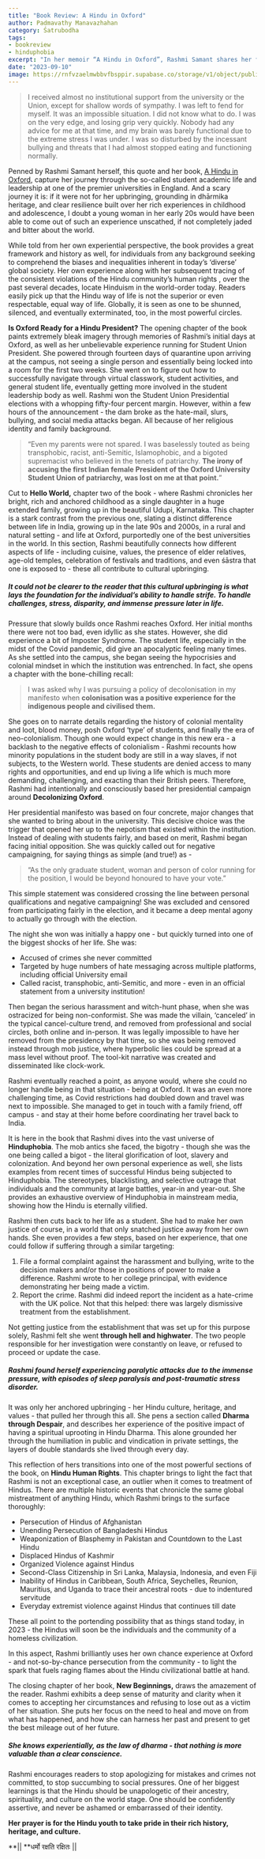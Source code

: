```yaml
---
title: "Book Review: A Hindu in Oxford"
author: Padmavathy Manavazhahan
category: Śatrubodha
tags: 
- bookreview 
- hinduphobia
excerpt: "In her memoir “A Hindu in Oxford”, Rashmi Samant shares her first-hand experience with the mob-mindset of Hinduphobia. She also provides the larger historical framework in which to comprehend the inherent Hindu purging happening in today’s mainstream society."
date: "2023-09-10"
image: https://rnfvzaelmwbbvfbsppir.supabase.co/storage/v1/object/public/brhatwebsite/05dhiti/hinduinoxford.webp
---
```


>I received almost no institutional support from the university or the Union, except for shallow words of sympathy. I was left to fend for myself. It was an impossible situation. I did not know what to do. I was on the very edge, and losing grip very quickly. Nobody had any advice for me at that time, and my brain was barely functional due to the extreme stress I was under. I was so disturbed by the incessant bullying and threats that I had almost stopped eating and functioning normally.

Penned by Rashmi Samant herself, this quote and her book, <span style="text-decoration:underline;">A Hindu in Oxford</span>, capture her journey through the so-called student academic life and leadership at one of the premier universities in England. And a scary journey it is: if it were not for her upbringing, grounding in dhārmika heritage, and clear resilience built over her rich experiences in childhood and adolescence, I doubt a young woman in her early 20s would have been able to come out of such an experience unscathed, if not completely jaded and bitter about the world.

While told from her own experiential perspective, the book provides a great framework and history as well, for individuals from any background seeking to comprehend the biases and inequalities inherent in today’s ‘diverse’ global society. Her own experience along with her subsequent tracing of the consistent violations of the Hindu community’s human rights , over the past several decades, locate Hinduism in the world-order today. Readers easily pick up that the Hindu way of life is not the superior or even respectable, equal way of life. Globally, it is seen as one to be shunned, silenced, and eventually exterminated, too, in the most powerful circles.

**Is Oxford Ready for a Hindu President?** The opening chapter of the book paints extremely bleak imagery through memories of Rashmi’s initial days at Oxford, as well as her unbelievable experience running for Student Union President. She powered through fourteen days of quarantine upon arriving at the campus, not seeing a single person and essentially being locked into a room for the first two weeks. She went on to figure out how to successfully navigate through virtual classwork, student activities, and general student life, eventually getting more involved in the student leadership body as well. Rashmi won the Student Union Presidential elections with a whopping fifty-four percent margin. However, within a few hours of the announcement - the dam broke as the hate-mail, slurs, bullying, and social media attacks began. All because of her religious identity and family background.

>“Even my parents were not spared. I was baselessly touted as being transphobic, racist, anti-Semitic, Islamophobic, and a bigoted supremacist who believed in the tenets of patriarchy. **The irony of accusing the first Indian female President of the Oxford University Student Union of patriarchy, was lost on me at that point.**”

Cut to **Hello World,** chapter two of the book - where Rashmi chronicles her bright, rich and anchored childhood as a single daughter in a huge extended family, growing up in the beautiful Udupi, Karnataka. This chapter is a stark contrast from the previous one, slating a distinct difference between life in India, growing up in the late 90s and 2000s, in a rural and natural setting - and life at Oxford, purportedly one of the best universities in the world. In this section, Rashmi beautifully connects how different aspects of life - including cuisine, values, the presence of elder relatives, age-old temples, celebration of festivals and traditions, and even śāstra that one is exposed to - these all contribute to cultural upbringing. 

##### It could not be clearer to the reader that this cultural upbringing is what lays the foundation for the individual’s ability to handle strife. To handle challenges, stress, disparity, and immense pressure later in life. 

Pressure that slowly builds once Rashmi reaches Oxford. Her initial months there were not too bad, even idyllic as she states. However, she did experience a bit of Imposter Syndrome. The student life, especially in the midst of the Covid pandemic, did give an apocalyptic feeling many times. As she settled into the campus, she began seeing the hypocrisies and colonial mindset in which the institution was entrenched. In fact, she opens a chapter with the bone-chilling recall:

>I was asked why I was pursuing a policy of decolonisation in my manifesto when **colonisation was a positive experience for the indigenous people and civilised them.**

She goes on to narrate details regarding the history of colonial mentality and loot, blood money, posh Oxford ‘type’ of students, and finally the era of neo-colonialism. Though one would expect change in this new era - a backlash to the negative effects of colonialism - Rashmi recounts how minority populations in the student body are still in a way slaves, if not subjects, to the Western world. These students are denied access to many rights and opportunities, and end up living a life which is much more demanding, challenging, and exacting than their British peers. Therefore, Rashmi had intentionally and consciously based her presidential campaign around **Decolonizing Oxford**.

Her presidential manifesto was based on four concrete, major changes that she wanted to bring about in the university. This decisive choice was the trigger that opened her up to the nepotism that existed within the institution. Instead of dealing with students fairly, and based on merit, Rashmi began facing initial opposition. She was quickly called out for negative campaigning, for saying things as simple (and true!) as -

>“As the only graduate student, woman and person of color running for the position, I would be beyond honoured to have your vote.”

This simple statement was considered crossing the line between personal qualifications and negative campaigning! She was excluded and censored from participating fairly in the election, and it became a deep mental agony to actually go through with the election.

The night she won was initially a happy one - but quickly turned into one of the biggest shocks of her life. She was:

* Accused of crimes she never committed
* Targeted by huge numbers of hate messaging across multiple platforms, including official University email
* Called racist, transphobic, anti-Semitic, and more - even in an official statement from a university institution!

Then began the serious harassment and witch-hunt phase, when she was ostracized for being non-conformist. She was made the villain, ‘canceled’ in the typical cancel-culture trend, and removed from professional and social circles, both online and in-person. It was legally impossible to have her removed from the presidency by that time, so she was being removed instead through mob justice, where hyperbolic lies could be spread at a mass level without proof. The tool-kit narrative was created and disseminated like clock-work.

Rashmi eventually reached a point, as anyone would, where she could no longer handle being in that situation - being at Oxford. It was an even more challenging time, as Covid restrictions had doubled down and travel was next to impossible. She managed to get in touch with a family friend, off campus - and stay at their home before coordinating her travel back to India.

It is here in the book that Rashmi dives into the vast universe of **Hinduphobia**. The mob antics she faced, the bigotry - though she was the one being called a bigot - the literal glorification of loot, slavery and colonization. And beyond her own personal experience as well, she lists examples from recent times of successful Hindus being subjected to Hinduphobia. The stereotypes, blacklisting, and selective outrage that individuals and the community at large battles, year-in and year-out. She provides an exhaustive overview of Hinduphobia in mainstream media, showing how the Hindu is eternally vilified. 

Rashmi then cuts back to her life as a student. She had to make her own justice of course, in a world that only snatched justice away from her own hands. She even provides a few steps, based on her experience, that one could follow if suffering through a similar targeting:

1. File a formal complaint against the harassment and bullying, write to the decision makers and/or those in positions of power to make a difference. Rashmi wrote to her college principal, with evidence demonstrating her being made a victim.
2. Report the crime. Rashmi did indeed report the incident as a hate-crime with the UK police. Not that this helped: there was largely dismissive treatment from the establishment.

Not getting justice from the establishment that was set up for this purpose solely, Rashmi felt she went **through hell and highwater**. The two people responsible for her investigation were constantly on leave, or refused to proceed or update the case. 

##### Rashmi found herself experiencing paralytic attacks due to the immense pressure, with episodes of sleep paralysis and post-traumatic stress disorder.

It was only her anchored upbringing - her Hindu culture, heritage, and values - that pulled her through this all. She pens a section called **Dharma through Despair**, and describes her experience of the positive impact of having a spiritual uprooting in Hindu Dharma. This alone grounded her through the humiliation in public and vindication in private settings, the layers of double standards she lived through every day. 

This reflection of hers transitions into one of the most powerful sections of the book, on **Hindu Human Rights**. This chapter brings to light the fact that Rashmi is not an exceptional case, an outlier when it comes to treatment of Hindus. There are multiple historic events that chronicle the same global mistreatment of anything Hindu, which Rashmi brings to the surface thoroughly:

* Persecution of Hindus of Afghanistan
* Unending Persecution of Bangladeshi Hindus
* Weaponization of Blasphemy in Pakistan and Countdown to the Last Hindu
* Displaced Hindus of Kashmir
* Organized Violence against Hindus
* Second-Class Citizenship in Sri Lanka, Malaysia, Indonesia, and even Fiji
* Inability of Hindus in Caribbean, South Africa, Seychelles, Reunion, Mauritius, and Uganda to trace their ancestral roots - due to indentured servitude
* Everyday extremist violence against Hindus that continues till date

These all point to the portending possibility that as things stand today, in 2023 - the Hindus will soon be the individuals and the community of a homeless civilization. 

In this aspect, Rashmi brilliantly uses her own chance experience at Oxford - and not-so-by-chance persecution from the community - to light the spark that fuels raging flames about the Hindu civilizational battle at hand.

The closing chapter of her book, **New Beginnings,** draws the amazement of the reader. Rashmi exhibits a deep sense of maturity and clarity when it comes to accepting her circumstances and refusing to lose out as a victim of her situation. She puts her focus on the need to heal and move on from what has happened, and how she can harness her past and present to get the best mileage out of her future.

##### She knows experientially, as the law of dharma - that nothing is more valuable than a clear conscience. 

Rashmi encourages readers to stop apologizing for mistakes and crimes not committed, to stop succumbing to social pressures. One of her biggest learnings is that the Hindu should be unapologetic of their ancestry, spirituality, and culture on the world stage. One should be confidently assertive, and never be ashamed or embarrassed of their identity. 

**Her prayer is for the Hindu youth to take pride in their rich history, heritage, and culture.**

**|| **धर्मो रक्षति रक्षितः || 